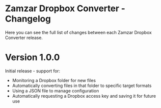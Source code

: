 # Zamzar Dropbox Converter - Changelog

Here you can see the full list of changes between each Zamzar Dropbox Converter release.

# Version 1.0.0

Initial release - support for:

* Monitoring a Dropbox folder for new files
* Automatically converting files in that folder to specific target formats
* Using a JSON file to manage configuration
* Automatically requesting a Dropbox access key and saving it for future use
